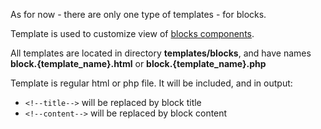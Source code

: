 As for now - there are only one type of templates - for blocks.

Template is used to customize view of [blocks components](/docs/Blocks).

All templates are located in directory **templates/blocks**, and have names **block.{template_name}.html** or **block.{template_name}.php**

Template is regular html or php file. It will be included, and in output:
* `<!--title-->` will be replaced by block title
* `<!--content-->` will be replaced by block content
